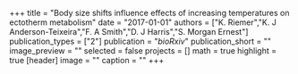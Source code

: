 +++
title = "Body size shifts influence effects of increasing temperatures on ectotherm metabolism"
date = "2017-01-01"
authors = ["K. Riemer","K. J Anderson-Teixeira","F. A Smith","D. J Harris","S. Morgan Ernest"]
publication_types = ["2"]
publication = "_bioRxiv_"
publication_short = ""
image_preview = ""
selected = false
projects = []
math = true
highlight = true
[header]
image = ""
caption = ""
+++

